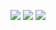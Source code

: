 ![](https://komarev.com/ghpvc/?username=eternaltenna&color=blue)
<img src="https://files.catbox.moe/i4seg5.gif" class="center">
<img src="https://files.catbox.moe/f61umn.gif" class="center">

